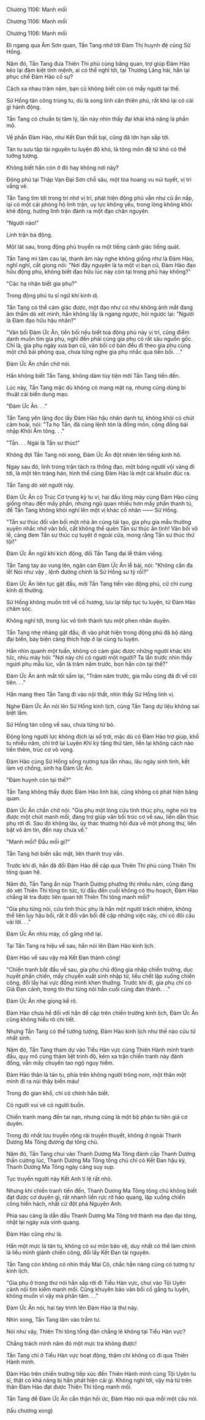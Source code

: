 




Chương 1106: Manh mối


Chương 1106: Manh mối

Chương 1106: Manh mối

Đi ngang qua Âm Sơn quan, Tần Tang nhớ tới Đàm Thị huynh đệ cùng Sử Hồng.

Năm đó, Tần Tang đưa Thiên Thi phù cùng băng quan, trợ giúp Đàm Hào kéo lại đàm kiệt tính mệnh, ai có thể nghĩ tới, tại Thương Lãng hải, hắn lại phục chế Đàm Hào cố sự?

Cách xa nhau trăm năm, bạn cũ không biết còn có mấy người tại thế.

Sử Hồng tán công trùng tu, dù là song linh căn thiên phú, rất khó lại có cái gì hành động.

Tần Tang có chuẩn bị tâm lý, lần này nhìn thấy đại khái khả năng là phần mộ.

Về phần Đàm Hào, như Kết Đan thất bại, cũng đã lớn hạn sắp tới.

Tán tu sưu tập tài nguyên tu luyện độ khó, là tông môn đệ tử khó có thể tưởng tượng.

Không biết hắn còn ở đó hay không nơi này?

Động phủ tại Thập Vạn Đại Sơn chỗ sâu, một tòa hoang vu núi tuyết, vị trí vắng vẻ.

Tần Tang tìm tới trong trí nhớ vị trí, phát hiện động phủ vẫn như cũ ẩn nấp, lại có một cái phòng hộ linh trận, uy lực không yếu, trong lòng không khỏi khẽ động, hướng linh trận đánh ra một đạo chân nguyên.

"Người nào!"

Linh trận ba động.

Một lát sau, trong động phủ truyền ra một tiếng cảnh giác tiếng quát.

Tần Tang mi tâm cau lại, thanh âm này nghe không giống như là Đàm Hào, nghĩ nghĩ, cất giọng nói: "Nơi đây nguyên là ta một vị bạn cũ, Đàm Hào đạo hữu động phủ, không biết đạo hữu lúc này còn tại trong phủ hay không?"

"Các hạ nhận biết gia phụ?"

Trong động phủ tu sĩ ngữ khí kinh dị.

Tần Tang có thể cảm giác được, một đạo như có như không ánh mắt đang âm thầm dò xét mình, hắn không lấy là ngang ngược, hỏi ngược lại: "Ngươi là Đàm đạo hữu hậu nhân?"

"Vãn bối Đàm Ức Ân, tiền bối nếu biết toà động phủ này vị trí, cũng điểm danh muốn tìm gia phụ, nghĩ đến phải cùng gia phụ có rất sâu nguồn gốc. Chỉ là, gia phụ ngày xưa bạn cũ, vãn bối cơ bản đều đi theo gia phụ cùng một chỗ bái phỏng qua, chưa từng nghe gia phụ nhắc qua tiền bối. . ."

Đàm Ức Ân chần chờ nói.

Hắn không biết Tần Tang, không dám tùy tiện mời Tần Tang tiến đến.

Lúc này, Tần Tang mặc dù không có mang mặt nạ, nhưng cũng dùng bí thuật cải biến dung mạo.

"Đàm Ức Ân. . ."

Tần Tang yên lặng đọc lấy Đàm Hào hậu nhân danh tự, không khỏi có chút cảm hoài, nói: "Ta họ Tần, đã cùng lệnh tôn là đồng môn, cộng đồng bái nhập Khôi Âm tông. . ."

"Tần. . . Ngài là Tần sư thúc!"

Không đợi Tần Tang nói xong, Đàm Ức Ân đột nhiên lên tiếng kinh hô.

Ngay sau đó, linh trong trận tách ra thông đạo, một bóng người vội vàng đi tới, là một tên tráng hán, hình thể cùng Đàm Hào là một cái khuôn đúc ra.

Tần Tang dò xét người này.

Đàm Ức Ân có Trúc Cơ trung kỳ tu vi, hai đầu lông mày cùng Đàm Hào cũng giống nhau đến mấy phần, nhưng ngũ quan nhiều hơn mấy phần thanh tú, để Tần Tang không khỏi nghĩ lên một vị khác cố nhân —— Sử Hồng.

"Tần sư thúc đối vãn bối một nhà ân cùng tái tạo, gia phụ gia mẫu thường xuyên nhắc nhở vãn bối, cắt không thể quên Tần sư thúc ân tình! Vãn bối vô lễ, càng đem Tần sư thúc cự tuyệt ở ngoài cửa, mong rằng Tần sư thúc thứ tội!"

Đàm Ức Ân ngữ khí kích động, đối Tần Tang đại lễ thăm viếng.

Tần Tang tay áo vung lên, ngăn cản Đàm Ức Ân lễ bái, nói: "Không cần đa lễ! Nói như vậy , lệnh đường chính là Sử Hồng sư tỷ rồi?"

Đàm Ức Ân liên tục gật đầu, mời Tần Tang tiến vào động phủ, cử chỉ cung kính dị thường.

Sử Hồng không muốn trở về cố hương, lưu lại tiếp tục tu luyện, từ Đàm Hào chăm sóc.

Không nghĩ tới, trong lúc vô tình thành tựu một phen nhân duyên.

Tần Tang nhẹ nhàng gật đầu, đi vào phát hiện trong động phủ đã bộ dáng đại biến, bày biện càng thích hợp ở lại cùng tu luyện.

Hắn nhìn quanh một tuần, không có cảm giác được những người khác khí tức, nhíu mày hỏi: "Nơi này chỉ có ngươi một người? Ta lần trước nhìn thấy ngươi phụ mẫu lúc, vẫn là trăm năm trước, bọn hắn còn tại thế?"

Đàm Ức Ân ánh mắt tối sầm lại, "Trăm năm trước, gia mẫu cũng đã đi về cõi tiên. . ."

Hắn mang theo Tần Tang đi vào nội thất, nhìn thấy Sử Hồng linh vị.

Nghe Đàm Ức Ân nói lên Sử Hồng kinh lịch, cùng Tần Tang dự liệu không sai biệt lắm.

Sử Hồng tán công về sau, chưa từng từ bỏ.

Động lòng người lực không địch lại số trời, mặc dù có Đàm Hào trợ giúp, khổ tu nhiều năm, chỉ trở lại Luyện Khí kỳ tầng thứ tám, liền lại không cách nào tiến thêm, trúc cơ vô vọng.

Đàm Hào cùng Sử Hồng sống nương tựa lẫn nhau, lâu ngày sinh tình, kết làm vợ chồng, sinh hạ Đàm Ức Ân.

"Đàm huynh còn tại thế?"

Tần Tang không thấy được Đàm Hào linh bài, cũng không có phát hiện băng quan.

Đàm Ức Ân chần chờ nói: "Gia phụ một lòng cứu tỉnh thúc phụ, nghe nói tra được một chút manh mối, đang trợ giúp vãn bối trúc cơ về sau, liền dẫn thúc phụ rời đi. Sau đó không lâu, ủy thác thương hội đưa về một phong thư, liền bặt vô âm tín, đến nay chưa về."

"Manh mối? Đầu mối gì?"

Tần Tang hơi biến sắc mặt, liên thanh truy vấn.

Trước khi đi, hắn đã đối Đàm Hào đề cập qua Thiên Thi phù cùng Thiên Thi tông quan hệ.

Năm đó, Tần Tang ẩn núp Thanh Dương phường thị nhiều năm, cũng đang dò xét Thiên Thi tông tin tức, từ đầu đến cuối không có thu hoạch, Đàm Hào chẳng lẽ tra được liên quan tới Thiên Thi tông manh mối?

"Gia phụ từng nói, cứu tỉnh thúc phụ là hắn một người trách nhiệm, không thể liên lụy hậu bối, rất ít đối vãn bối đề cập những việc này, chỉ có đôi câu vài lời. . ."

Đàm Ức Ân nhíu mày, cố gắng nhớ lại.

Tại Tần Tang ra hiệu về sau, hắn nói lên Đàm Hào kinh lịch.

Đàm Hào về sau vậy mà Kết Đan thành công!

"Chiến tranh bắt đầu về sau, gia phụ chủ động gia nhập chiến trường, dục huyết phấn chiến, mấy chuyến xuất sinh nhập tử, liều chết lập xuống chiến công, đổi lấy hai vực đồng minh khen thưởng. Trước khi đi, gia phụ chỉ có Giả Đan cảnh, trong tín thư từng nói hắn cuối cùng đan thành. . ."

Đàm Ức Ân nhẹ giọng kể rõ.

Đàm Hào chưa hề đối với hắn đề cập trên chiến trường kinh lịch, Đàm Ức Ân cũng không hiểu rõ chi tiết.

Nhưng Tần Tang có thể tưởng tượng, Đàm Hào kinh lịch như thế nào cửu tử nhất sinh.

Năm đó, Tần Tang tham dự vào Tiểu Hàn vực cùng Thiên Hành minh tranh đấu, quy mô cùng thảm liệt trình độ, kém xa trận chiến tranh này đánh đồng, vẫn mấy chuyến tao ngộ nguy hiểm.

Đàm Hào thân là tán tu, phía trên không người trông nom, một thân một mình đi ra núi thây biển máu!

Trong đó gian khổ, chỉ có chính hắn biết.

Có người vui vẻ có người buồn.

Chiến tranh mang đến tai nạn, nhưng cũng là một bộ phận tu tiên giả cơ duyên.

Trong đó nhất lưu truyền rộng rãi truyền thuyết, không ở ngoài Thanh Dương Ma Tông đương đại tông chủ.

Năm đó, Tần Tang chui vào Thanh Dương Ma Tông đánh cắp Thanh Dương thần cương lúc, Thanh Dương Ma Tông tông chủ chỉ có Kết Đan hậu kỳ, Thanh Dương Ma Tông ngày càng suy sụp.

Tục truyền người này Kết Anh tỉ lệ rất nhỏ.

Nhưng khi chiến tranh tiến đến, Thanh Dương Ma Tông tông chủ không biết đạt được cơ duyên gì, rất nhanh liền rực rỡ hào quang, lập xuống chiến công hiển hách, nhất cử đột phá Nguyên Anh.

Phía sau càng là dẫn đầu Thanh Dương Ma Tông trở thành ma đạo đại tông, nhặt lại ngày xưa vinh quang.

Đàm Hào cũng như là.

Hắn một mực là tán tu, không có sư môn bảo vệ, duy nhất có thể làm chính là liều mình giành chiến công, đổi lấy Kết Đan tài nguyên.

Tần Tang còn không có nhìn thấy Mai Cô, chắc hẳn nàng cũng có tương tự kinh lịch.

"Gia phụ ở trong thư nói hắn sắp rời đi Tiểu Hàn vực, chui vào Tội Uyên cảnh nội tìm kiếm manh mối. Cũng khuyên bảo vãn bối cố gắng tu luyện, không muốn vì vậy mà phân tâm. . ."

Đàm Ức Ân nói, hai tay trình lên Đàm Hào lá thư này.

Nhìn xong, Tần Tang lâm vào trầm tư.

Nói như vậy, Thiên Thi tông tổng đàn chẳng lẽ không tại Tiểu Hàn vực?

Chẳng trách mình năm đó một mực tra không được!

Tần Tang chỉ ở Tiểu Hàn vực hoạt động, thậm chí không có đi qua Thiên Hành minh.

Đàm Hào trên chiến trường tiếp xúc đến Thiên Hành minh cùng Tội Uyên tu sĩ, thật có khả năng bị hắn phát hiện cái gì. Không nghĩ tới, vậy mà từ trên thân Đàm Hào đạt được Thiên Thi tông manh mối.

Tần Tang để Đàm Ức Ân cẩn thận hồi ức, Đàm Hào nói qua mỗi một câu nói.

(tấu chương xong)




